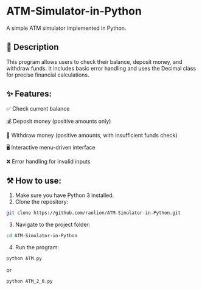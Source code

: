 # ATM-Simulator-in-Python
A simple ATM simulator implemented in Python.

## 📜 Description
This program allows users to check their balance, deposit money, and withdraw funds. It includes basic error handling and uses the Decimal class for precise financial calculations.

## ✨ Features:
✅ Check current balance

💰 Deposit money (positive amounts only)

💸 Withdraw money (positive amounts, with insufficient funds check)

🖥️ Interactive menu-driven interface

❌ Error handling for invalid inputs
  
## ⚒️ How to use:
1. Make sure you have Python 3 installed.
2. Clone the repository:
  ```bash
  git clone https://github.com/raolion/ATM-Simulator-in-Python.git
  ```
3. Navigate to the project folder:
  ```bash
  cd ATM-Simulator-in-Python
  ```
4. Run the program:
  ```bash
  python ATM.py
  ```
  or
  ```bash
  python ATM_2_0.py
  ```
